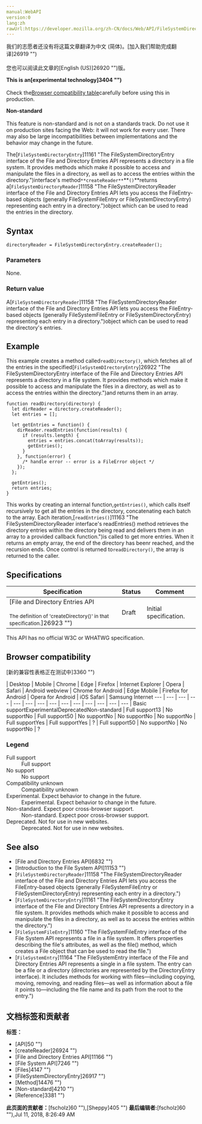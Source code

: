 ```yaml
---
manual:WebAPI
version:0
lang:zh
rawUrl:https://developer.mozilla.org/zh-CN/docs/Web/API/FileSystemDirectoryEntry/createReader
---
```




<bdi>我们的志愿者还没有将这篇文章翻译为<bdi>中文 (简体)</bdi>。[加入我们帮助完成翻译]26919 "")<br></br>您也可以阅读此文章的[English (US)]26920 "")版。</bdi>






**This is an[experimental technology]3404 "")**<br></br>Check the[Browser compatibility table](%11143#Browser_compatibility "")carefully before using this in production.




**Non-standard**<br></br>This feature is non-standard and is not on a standards track. Do not use it on production sites facing the Web: it will not work for every user. There may also be large incompatibilities between implementations and the behavior may change in the future.




The[`FileSystemDirectoryEntry`]11161 "The FileSystemDirectoryEntry interface of the File and Directory Entries API represents a directory in a file system. It provides methods which make it possible to access and manipulate the files in a directory, as well as to access the entries within the directory.")interface&#39;s method`**createReader**`**`()`**returns a[`FileSystemDirectoryReader`]11158 "The FileSystemDirectoryReader interface of the File and Directory Entries API lets you access the FileEntry-based objects (generally FileSystemFileEntry or FileSystemDirectoryEntry) representing each entry in a directory.")object which can be used to read the entries in the directory.


## Syntax<a name="Syntax"></a>

```
directoryReader = FileSystemDirectoryEntry.createReader();
```

### Parameters<a name="Parameters"></a>


None.


### Return value<a name="Return_value"></a>


A[`FileSystemDirectoryReader`]11158 "The FileSystemDirectoryReader interface of the File and Directory Entries API lets you access the FileEntry-based objects (generally FileSystemFileEntry or FileSystemDirectoryEntry) representing each entry in a directory.")object which can be used to read the directory&#39;s entries.


## Example<a name="Example"></a>


This example creates a method called`readDirectory()`, which fetches all of the entries in the specified[`FileSystemDIrectoryEntry`]26922 "The FileSystemDirectoryEntry interface of the File and Directory Entries API represents a directory in a file system. It provides methods which make it possible to access and manipulate the files in a directory, as well as to access the entries within the directory.")and returns them in an array.


```
function readDirectory(directory) {
  let dirReader = directory.createReader();
  let entries = [];

  let getEntries = function() {
    dirReader.readEntries(function(results) {
      if (results.length) {
        entries = entries.concat(toArray(results));
        getEntries();
      }
    }, function(error) {
      /* handle error -- error is a FileError object */
    });
  };

  getEntries();
  return entries;
}
```


This works by creating an internal function,`getEntries()`, which calls itself recursively to get all the entries in the directory, concatenating each batch to the array. Each iteration,[`readEntries()`]11163 "The FileSystemDirectoryReader interface's readEntries() method retrieves the directory entries within the directory being read and delivers them in an array to a provided callback function.")is called to get more entries. When it returns an empty array, the end of the directory has beenr reached, and the recursion ends. Once control is returned to`readDirectory()`, the array is returned to the caller.


## Specifications<a name="Specifications"></a>

Specification | Status | Comment 
 ---  |  ---  |  ---  | 
[File and Directory Entries API<br></br><small>The definition of &#39;createDirectory()&#39; in that specification.</small>]26923 "") | Draft | Initial specification. 



This API has no official W3C or WHATWG specification.


## Browser compatibility<a name="Browser_compatibility"></a>
[新的兼容性表格正在测试中<i></i>]3360 "")

 | <abbr>Desktop<i></i></abbr> | <abbr>Mobile<i></i></abbr> 
 | <abbr>Chrome<i></i></abbr> | <abbr>Edge<i></i></abbr> | <abbr>Firefox<i></i></abbr> | <abbr>Internet Explorer<i></i></abbr> | <abbr>Opera<i></i></abbr> | <abbr>Safari<i></i></abbr> | <abbr>Android webview<i></i></abbr> | <abbr>Chrome for Android<i></i></abbr> | <abbr>Edge Mobile<i></i></abbr> | <abbr>Firefox for Android<i></i></abbr> | <abbr>Opera for Android<i></i></abbr> | <abbr>iOS Safari<i></i></abbr> | <abbr>Samsung Internet<i></i></abbr> 
 ---  |  ---  |  ---  |  ---  |  ---  |  ---  |  ---  |  ---  |  ---  |  ---  |  ---  |  ---  |  ---  |  ---  | 
Basic support<abbr>Experimental<i></i></abbr><abbr>Deprecated<i></i></abbr><abbr>Non-standard<i></i></abbr> | <abbr>Full support</abbr>13 | <abbr>No support</abbr>No | <abbr>Full support</abbr>50 | <abbr>No support</abbr>No | <abbr>No support</abbr>No | <abbr>No support</abbr>No | <abbr>Full support</abbr>Yes | <abbr>Full support</abbr>Yes | <abbr>?</abbr> | <abbr>Full support</abbr>50 | <abbr>No support</abbr>No | <abbr>No support</abbr>No | <abbr>?</abbr> 


### Legend<a name="Legend"></a>
<dl><dt id=''><abbr>Full support</abbr></dt><dd>Full support</dd><dt id=''><abbr>No support</abbr></dt><dd>No support</dd><dt id=''><abbr>Compatibility unknown</abbr></dt><dd>Compatibility unknown</dd><dt id=''><abbr>Experimental. Expect behavior to change in the future.<i></i></abbr></dt><dd>Experimental. Expect behavior to change in the future.</dd><dt id=''><abbr>Non-standard. Expect poor cross-browser support.<i></i></abbr></dt><dd>Non-standard. Expect poor cross-browser support.</dd><dt id=''><abbr>Deprecated. Not for use in new websites.<i></i></abbr></dt><dd>Deprecated. Not for use in new websites.</dd></dl>

## See also<a name="See_also"></a>

* [File and Directory Entries API]6832 "")
* [Introduction to the File System API]11153 "")
* [`FileSystemDirectoryReader`]11158 "The FileSystemDirectoryReader interface of the File and Directory Entries API lets you access the FileEntry-based objects (generally FileSystemFileEntry or FileSystemDirectoryEntry) representing each entry in a directory.")
* [`FileSystemDirectoryEntry`]11161 "The FileSystemDirectoryEntry interface of the File and Directory Entries API represents a directory in a file system. It provides methods which make it possible to access and manipulate the files in a directory, as well as to access the entries within the directory.")
* [`FileSystemFileEntry`]11160 "The FileSystemFileEntry interface of the File System API represents a file in a file system. It offers properties describing the file's attributes, as well as the file() method, which creates a File object that can be used to read the file.")
* [`FileSystemEntry`]11164 "The FileSystemEntry interface of the File and Directory Entries API represents a single in a file system. The entry can be a file or a directory (directories are represented by the DirectoryEntry interface). It includes methods for working with files—including copying, moving, removing, and reading files—as well as information about a file it points to—including the file name and its path from the root to the entry.")



## 文档标签和贡献者
**标签：**
* [API]50 "")
* [createReader]26924 "")
* [File and Directory Entries API]11166 "")
* [File System API]7246 "")
* [Files]4147 "")
* [FileSystemDirectoryEntry]26917 "")
* [Method]14476 "")
* [Non-standard]4210 "")
* [Reference]3381 "")

**此页面的贡献者：**[fscholz]60 ""),[Sheppy]405 "")
**最后编辑者:**[fscholz]60 ""),<time>Jul 11, 2018, 8:26:49 AM</time>


